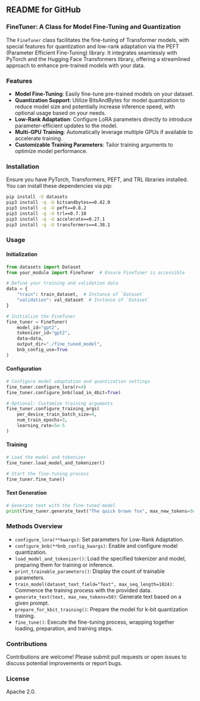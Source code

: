 ## README for GitHub

### FineTuner: A Class for Model Fine-Tuning and Quantization

The `FineTuner` class facilitates the fine-tuning of Transformer models, with special features for quantization and low-rank adaptation via the PEFT (Parameter Efficient Fine-Tuning) library. It integrates seamlessly with PyTorch and the Hugging Face Transformers library, offering a streamlined approach to enhance pre-trained models with your data.

### Features

- **Model Fine-Tuning**: Easily fine-tune pre-trained models on your dataset.
- **Quantization Support**: Utilize BitsAndBytes for model quantization to reduce model size and potentially increase inference speed, with optional usage based on your needs.
- **Low-Rank Adaptation**: Configure LoRA parameters directly to introduce parameter-efficient updates to the model.
- **Multi-GPU Training**: Automatically leverage multiple GPUs if available to accelerate training.
- **Customizable Training Parameters**: Tailor training arguments to optimize model performance.

### Installation

Ensure you have PyTorch, Transformers, PEFT, and TRL libraries installed. You can install these dependencies via pip:

```bash
pip install -U datasets
pip3 install -q -U bitsandbytes==0.42.0
pip3 install -q -U peft==0.8.2
pip3 install -q -U trl==0.7.10
pip3 install -q -U accelerate==0.27.1
pip3 install -q -U transformers==4.38.1
```

### Usage

#### Initialization

```python
from datasets import Dataset
from your_module import FineTuner  # Ensure FineTuner is accessible

# Define your training and validation data
data = {
    "train": train_dataset,  # Instance of `Dataset`
    "validation": val_dataset  # Instance of `Dataset`
}

# Initialize the FineTuner
fine_tuner = FineTuner(
    model_id="gpt2",
    tokenizer_id="gpt2",
    data=data,
    output_dir="./fine_tuned_model",
    bnb_config_use=True
)
```

#### Configuration

```python
# Configure model adaptation and quantization settings
fine_tuner.configure_lora(r=4)
fine_tuner.configure_bnb(load_in_4bit=True)

# Optional: Customize training arguments
fine_tuner.configure_training_args(
    per_device_train_batch_size=4,
    num_train_epochs=3,
    learning_rate=5e-5
)
```

#### Training

```python
# Load the model and tokenizer
fine_tuner.load_model_and_tokenizer()

# Start the fine-tuning process
fine_tuner.fine_tune()
```

#### Text Generation

```python
# Generate text with the fine-tuned model
print(fine_tuner.generate_text("The quick brown fox", max_new_tokens=50))
```

### Methods Overview

- `configure_lora(**kwargs)`: Set parameters for Low-Rank Adaptation.
- `configure_bnb(**bnb_config_kwargs)`: Enable and configure model quantization.
- `load_model_and_tokenizer()`: Load the specified tokenizer and model, preparing them for training or inference.
- `print_trainable_parameters()`: Display the count of trainable parameters.
- `train_model(dataset_text_field="Text", max_seq_length=1024)`: Commence the training process with the provided data.
- `generate_text(text, max_new_tokens=50)`: Generate text based on a given prompt.
- `prepare_for_kbit_training()`: Prepare the model for k-bit quantization training.
- `fine_tune()`: Execute the fine-tuning process, wrapping together loading, preparation, and training steps.

### Contributions

Contributions are welcome! Please submit pull requests or open issues to discuss potential improvements or report bugs.

### License

Apache 2.0.
